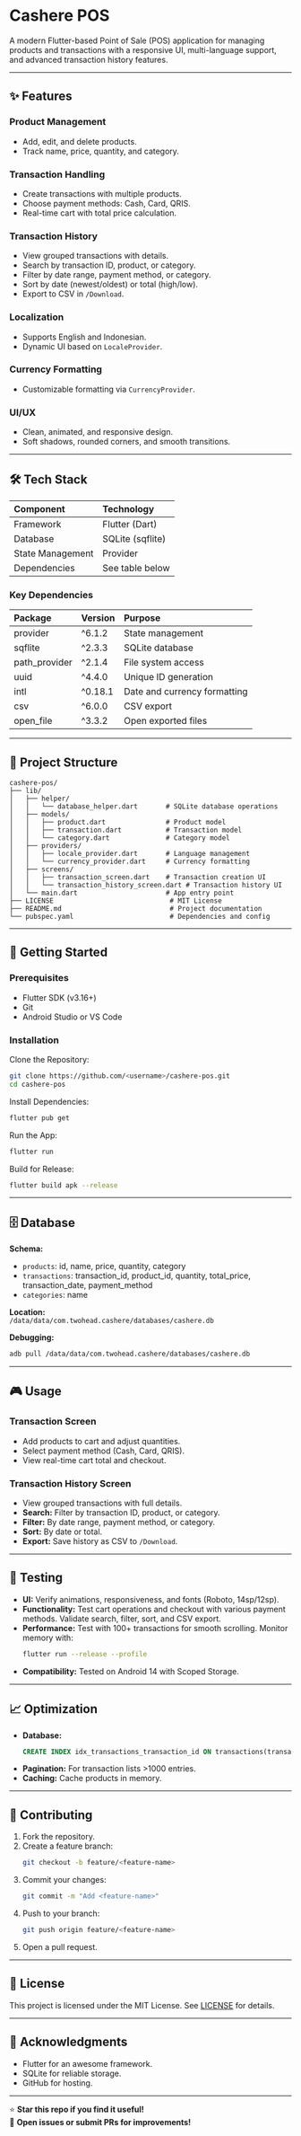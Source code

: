 # Cashere POS

A modern Flutter-based Point of Sale (POS) application for managing products and transactions with a responsive UI, multi-language support, and advanced transaction history features.

---

## ✨ Features

### Product Management
- Add, edit, and delete products.
- Track name, price, quantity, and category.

### Transaction Handling
- Create transactions with multiple products.
- Choose payment methods: Cash, Card, QRIS.
- Real-time cart with total price calculation.

### Transaction History
- View grouped transactions with details.
- Search by transaction ID, product, or category.
- Filter by date range, payment method, or category.
- Sort by date (newest/oldest) or total (high/low).
- Export to CSV in `/Download`.

### Localization
- Supports English and Indonesian.
- Dynamic UI based on `LocaleProvider`.

### Currency Formatting
- Customizable formatting via `CurrencyProvider`.

### UI/UX
- Clean, animated, and responsive design.
- Soft shadows, rounded corners, and smooth transitions.

---

## 🛠 Tech Stack

| Component | Technology |
|:---------|:-----------|
| Framework | Flutter (Dart) |
| Database | SQLite (sqflite) |
| State Management | Provider |
| Dependencies | See table below |

### Key Dependencies

| Package | Version | Purpose |
|:--------|:--------|:--------|
| provider | ^6.1.2 | State management |
| sqflite | ^2.3.3 | SQLite database |
| path_provider | ^2.1.4 | File system access |
| uuid | ^4.4.0 | Unique ID generation |
| intl | ^0.18.1 | Date and currency formatting |
| csv | ^6.0.0 | CSV export |
| open_file | ^3.3.2 | Open exported files |

---

## 📁 Project Structure

```
cashere-pos/
├── lib/
│   ├── helper/
│   │   └── database_helper.dart       # SQLite database operations
│   ├── models/
│   │   ├── product.dart               # Product model
│   │   ├── transaction.dart           # Transaction model
│   │   └── category.dart              # Category model
│   ├── providers/
│   │   ├── locale_provider.dart       # Language management
│   │   └── currency_provider.dart     # Currency formatting
│   ├── screens/
│   │   ├── transaction_screen.dart    # Transaction creation UI
│   │   └── transaction_history_screen.dart # Transaction history UI
│   └── main.dart                      # App entry point
├── LICENSE                             # MIT License
├── README.md                           # Project documentation
└── pubspec.yaml                        # Dependencies and config
```

---

## 🚀 Getting Started

### Prerequisites
- Flutter SDK (v3.16+)
- Git
- Android Studio or VS Code

### Installation

Clone the Repository:
```bash
git clone https://github.com/<username>/cashere-pos.git
cd cashere-pos
```

Install Dependencies:
```bash
flutter pub get
```

Run the App:
```bash
flutter run
```

Build for Release:
```bash
flutter build apk --release
```

---

## 🗄 Database

**Schema:**
- `products`: id, name, price, quantity, category
- `transactions`: transaction_id, product_id, quantity, total_price, transaction_date, payment_method
- `categories`: name

**Location:**  
`/data/data/com.twohead.cashere/databases/cashere.db`

**Debugging:**  
```bash
adb pull /data/data/com.twohead.cashere/databases/cashere.db
```

---

## 🎮 Usage

### Transaction Screen
- Add products to cart and adjust quantities.
- Select payment method (Cash, Card, QRIS).
- View real-time cart total and checkout.

### Transaction History Screen
- View grouped transactions with full details.
- **Search:** Filter by transaction ID, product, or category.
- **Filter:** By date range, payment method, or category.
- **Sort:** By date or total.
- **Export:** Save history as CSV to `/Download`.

---

## 🧪 Testing

- **UI:** Verify animations, responsiveness, and fonts (Roboto, 14sp/12sp).
- **Functionality:** Test cart operations and checkout with various payment methods. Validate search, filter, sort, and CSV export.
- **Performance:** Test with 100+ transactions for smooth scrolling. Monitor memory with:
  ```bash
  flutter run --release --profile
  ```
- **Compatibility:** Tested on Android 14 with Scoped Storage.

---

## 📈 Optimization

- **Database:**
  ```sql
  CREATE INDEX idx_transactions_transaction_id ON transactions(transaction_id);
  ```
- **Pagination:** For transaction lists >1000 entries.
- **Caching:** Cache products in memory.

---

## 🤝 Contributing

1. Fork the repository.
2. Create a feature branch:
   ```bash
   git checkout -b feature/<feature-name>
   ```
3. Commit your changes:
   ```bash
   git commit -m "Add <feature-name>"
   ```
4. Push to your branch:
   ```bash
   git push origin feature/<feature-name>
   ```
5. Open a pull request.

---

## 📜 License

This project is licensed under the MIT License. See [LICENSE](LICENSE) for details.

---

## 🙌 Acknowledgments

- Flutter for an awesome framework.
- SQLite for reliable storage.
- GitHub for hosting.

---

⭐ **Star this repo if you find it useful!**  
💬 **Open issues or submit PRs for improvements!**